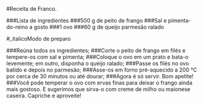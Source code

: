 #Receita de Franco.

###Lista de ingredientes
###500 g de peito de frango
###Sal e pimenta-do-reino a gosto
###1 ovo
###60 g de queijo parmesão ralado

#_italicoModo de preparo

###Reúna todos os ingredientes;
###Corte o peito de frango em filés e tempere-os com sal e pimenta;
###Coloque o ovo em um prato e bata-o levemente; em outro, disponha o queijo ralado;
###Passe os filés no ovo batido e depois no parmesão;
###Asse-os em forno pré-aquecido a 200 °C por cerca de 30 minutos ou até dourar;
###Agora é só servir. Bom apetite!
###Você pode temperar o ovo com ervas finas para deixar o frango ainda mais gostoso. E sugerimos que sirva-o com creme de milho ou maionese caseira. Capriche e aproveite!